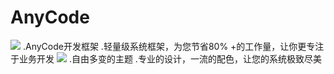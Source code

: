 # AnyCode
<img src="http://www.vfreesoft.com/file//AnyCode/p-index.jpg">
.AnyCode开发框架
.轻量级系统框架，为您节省80% +的工作量，让你更专注于业务开发
<img src="http://www.vfreesoft.com/file/AnyCode/p-color.jpg">
.自由多变的主题
.专业的设计，一流的配色，让您的系统极致尽美

